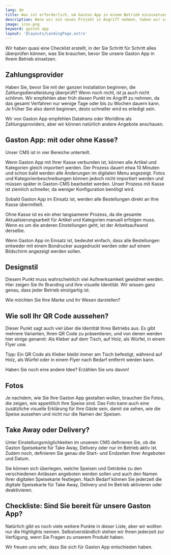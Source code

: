 ```yaml
---
lang: de
title: Was ist erforderlich, um Gaston App in einem Betrieb einzusetzen?
description: Wenn wir ein neues Projekt in Angriff nehmen, haben wir schon dieses witzige Adrenalingefühl im Bauch. Es gibt so viele Punkte, an die wir denken müssen, dass wir manchmal das eine oder andere Detail vergessen.
image: icon.png
keyword: gaston app
layout: '@layouts/LandingPage.astro'
---
```


Wir haben quasi eine Checklist erstellt, in der Sie Schritt für Schritt alles überprüfen können, was Sie brauchen, bevor Sie unsere Gaston App in Ihrem Betrieb einsetzen.

## Zahlungsprovider

Haben Sie, bevor Sie mit der ganzen Installation beginnen, die Zahlungsdienstleistung überprüft? Wenn noch nicht, ist ja auch nicht schlimm. Wir empfehlen aber früh diesen Punkt im Angriff zu nehmen, da das gesamt Verfahren nur wenige Tage oder bis zu Wochen dauern kann. Je früher Sie also damit beginnen, desto schneller wird es erledigt sein.

Wir von Gaston App empfehlen Datatrans oder Worldline als Zahlungsproviders, aber wir können natürlich andere Angebote anschauen.

## Gaston App: mit oder ohne Kasse?

Unser CMS ist in vier Bereiche unterteilt.

Wenn Gaston App mit Ihrer Kasse verbunden ist, können alle Artikel und Kategorien gleich importiert werden. Der Prozess dauert etwa 10 Minuten und schon bald werden alle Änderungen im digitalen Menu angezeigt. Fotos und Kategorienbeschreibungen können jedoch nicht importiert werden und müssen später in Gaston-CMS bearbeitet werden. Unser Prozess mit Kasse ist ziemlich schneller, da weniger Konfiguration benötigt wird. 

Sobald Gaston App im Einsatz ist, werden alle Bestellungen direkt an Ihre Kasse übermittelt.

Ohne Kasse ist es ein eher langsamerer Prozess, da die gesamte Aktualisierungsarbeit für Artikel und Kategorien manuell erfolgen muss. Wenn es um die anderen Einstellungen geht, ist der Arbeitsaufwand derselbe.

Wenn Gaston App im Einsatz ist, bedeutet einfach, dass alle Bestellungen entweder mit einem Bondrucker ausgedruckt werden oder auf einem Bildschirm angezeigt werden sollen.

## Designstil

Diesem Punkt muss wahrscheinlich viel Aufmerksamkeit gewidmet werden. Hier zeigen Sie Ihr Branding und Ihre visuelle Identität. Wir wissen ganz genau, dass jeder Betrieb einzigartig ist.

Wie möchten Sie Ihre Marke und ihr Wesen darstellen?

## Wie soll Ihr QR Code aussehen?

Dieser Punkt sagt auch viel über die Identität Ihres Betriebs aus. Es gibt mehrere Varianten, Ihren QR Code zu präsentieren, und von denen werden hier einige genannt: Als Kleber auf dem Tisch, auf Holz, als Würfel, in einem Flyer usw.

Tipp: Ein QR Code als Kleber bleibt immer am Tisch befestigt, während auf Holz, als Würfel oder in einem Flyer nach Bedarf entfernt werden kann.

Haben Sie noch eine andere Idee? Erzählen Sie uns davon!

## Fotos

Je nachdem, wie Sie Ihre Gaston App gestalten wollen, brauchen Sie Fotos, die zeigen, wie appetitlich Ihre Speise sind. Das Foto kann auch eine zusätzliche visuelle Erklärung für Ihre Gäste sein, damit sie sehen, wie die Speise aussehen und nicht nur die Namen der Speisen.

## Take Away oder Delivery?

Unter Einstellungsmöglichkeiten im unserem CMS definieren Sie, ob die Gaston Speisekarte für Take Away, Delivery oder nur im Betrieb aktiv ist. Zudem noch, definieren Sie genau die Start- und Endzeiten Ihrer Angeboten und Datum.

Sie können sich überlegen, welche Speisen und Getränke zu den verschiedenen Anlässen angeboten werden sollen und auch den Namen Ihrer digitalen Speisekarte festlegen. Nach Bedarf können Sie jederzeit die digitale Speisekarte für Take Away, Delivery und Im Betrieb aktivieren oder deaktivieren.

## Checkliste: Sind Sie bereit für unsere Gaston App? 

Natürlich gibt es noch viele weitere Punkte in dieser Liste, aber wir wollten nur die Highlights nennen. Selbstverständlich stehen wir Ihnen jederzeit zur Verfügung, wenn Sie Fragen zu unserem Produkt haben.

Wir freuen uns sehr, dass Sie sich für Gaston App entschieden haben.